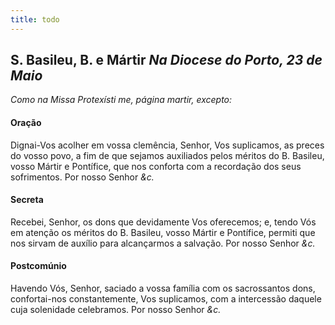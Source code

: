 ```yaml
---
title: todo
---
```

<h2 class="text-center">S. Basileu, B. e Mártir <em>Na Diocese do Porto, 23 de Maio</em></h2>

<em>Como na Missa Protexísti me, página martir, excepto:</em>

<h4 class="text-center">Oração</h4>
<div class="container-fluid">
<div class="row">
<div class="dropcap text-justify">

</div>
<div class="dropcap text-justify">
Dignai-Vos acolher em vossa clemência, Senhor, Vos suplicamos, as preces do vosso povo, a fim de que sejamos auxiliados pelos méritos do B. Basileu, vosso Mártir e Pontífice, que nos conforta com a recordação dos seus sofrimentos. Por nosso Senhor <em>&c.</em>
</div>
</div>
</div>

<h4 class="text-center">Secreta</h4>
<div class="container-fluid">
<div class="row">
<div class="dropcap text-justify">

</div>
<div class="dropcap text-justify">
Recebei, Senhor, os dons que devidamente Vos oferecemos; e, tendo Vós em atenção os méritos do B. Basileu, vosso Mártir e Pontífice, permiti que nos sirvam de auxílio para alcançarmos a salvação. Por nosso Senhor <em>&c.</em>
</div>
</div>
</div>

<h4 class="text-center">Postcomúnio</h4>
<div class="container-fluid">
<div class="row">
<div class="dropcap text-justify">

</div>
<div class="dropcap text-justify">
Havendo Vós, Senhor, saciado a vossa família com os sacrossantos dons, confortai-nos constantemente, Vos suplicamos, com a intercessão daquele cuja solenidade celebramos. Por nosso Senhor <em>&c.</em>
</div>
</div>
</div>
